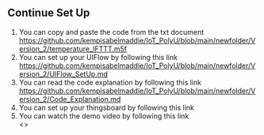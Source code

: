 ## Continue Set Up
1) You can copy and paste the code from the txt document</br>
<https://github.com/kempisabelmaddie/IoT_PolyU/blob/main/newfolder/Version_2/temperature_IFTTT.m5f>
2) You can set up your UIFlow by following this link</br>
<https://github.com/kempisabelmaddie/IoT_PolyU/blob/main/newfolder/Version_2/UIFlow_SetUp.md>
3) You can read the code explanation by following this link</br>
<https://github.com/kempisabelmaddie/IoT_PolyU/blob/main/newfolder/Version_2/Code_Explanation.md>
4) You can set up your thingsboard by following this link</br>
3) You can watch the demo video by following this link</br>
<>
